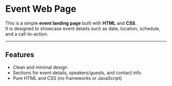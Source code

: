 # Event Web Page

This is a simple **event landing page** built with **HTML** and **CSS**.  
It is designed to showcase event details such as date, location, schedule, and a call-to-action.

---

## Features
- Clean and minimal design
- Sections for event details, speakers/guests, and contact info
- Pure HTML and CSS (no frameworks or JavaScript)


